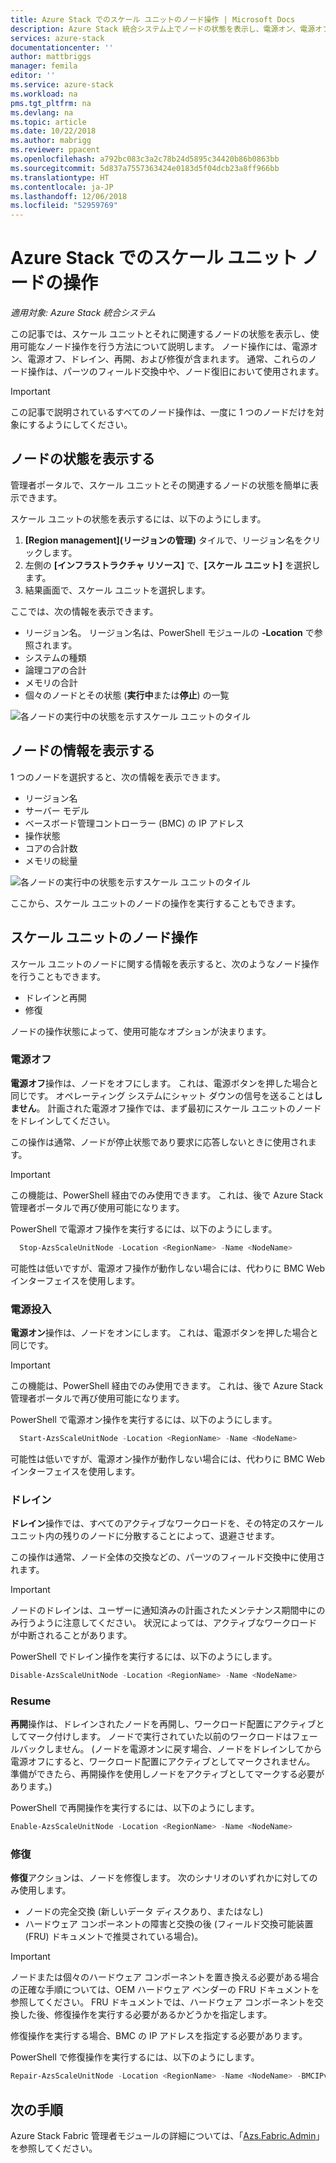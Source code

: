 ```yaml
---
title: Azure Stack でのスケール ユニットのノード操作 | Microsoft Docs
description: Azure Stack 統合システム上でノードの状態を表示し、電源オン、電源オフ、ドレイン、および再開のノード操作を使用する方法を説明します。
services: azure-stack
documentationcenter: ''
author: mattbriggs
manager: femila
editor: ''
ms.service: azure-stack
ms.workload: na
pms.tgt_pltfrm: na
ms.devlang: na
ms.topic: article
ms.date: 10/22/2018
ms.author: mabrigg
ms.reviewer: ppacent
ms.openlocfilehash: a792bc083c3a2c78b24d5895c34420b86b0863bb
ms.sourcegitcommit: 5d837a7557363424e0183d5f04dcb23a8ff966bb
ms.translationtype: HT
ms.contentlocale: ja-JP
ms.lasthandoff: 12/06/2018
ms.locfileid: "52959769"
---
```

# <a name="scale-unit-node-actions-in-azure-stack"></a>Azure Stack でのスケール ユニット ノードの操作

*適用対象: Azure Stack 統合システム*

この記事では、スケール ユニットとそれに関連するノードの状態を表示し、使用可能なノード操作を行う方法について説明します。 ノード操作には、電源オン、電源オフ、ドレイン、再開、および修復が含まれます。 通常、これらのノード操作は、パーツのフィールド交換中や、ノード復旧において使用されます。

> [!Important]  
> この記事で説明されているすべてのノード操作は、一度に 1 つのノードだけを対象にするようにしてください。


## <a name="view-the-node-status"></a>ノードの状態を表示する

管理者ポータルで、スケール ユニットとその関連するノードの状態を簡単に表示できます。

スケール ユニットの状態を表示するには、以下のようにします。

1. **[Region management]\(リージョンの管理\)** タイルで、リージョン名をクリックします。
2. 左側の **[インフラストラクチャ リソース]** で、**[スケール ユニット]** を選択します。
3. 結果画面で、スケール ユニットを選択します。
 
ここでは、次の情報を表示できます。

- リージョン名。 リージョン名は、PowerShell モジュールの **-Location** で参照されます。
- システムの種類
- 論理コアの合計
- メモリの合計
- 個々のノードとその状態 (**実行中**または**停止**) の一覧

![各ノードの実行中の状態を示すスケール ユニットのタイル](media/azure-stack-node-actions/ScaleUnitStatus.PNG)

## <a name="view-node-information"></a>ノードの情報を表示する

1 つのノードを選択すると、次の情報を表示できます。

- リージョン名
- サーバー モデル
- ベースボード管理コントローラー (BMC) の IP アドレス
- 操作状態
- コアの合計数
- メモリの総量
 
![各ノードの実行中の状態を示すスケール ユニットのタイル](media/azure-stack-node-actions/NodeActions.PNG)

ここから、スケール ユニットのノードの操作を実行することもできます。

## <a name="scale-unit-node-actions"></a>スケール ユニットのノード操作

スケール ユニットのノードに関する情報を表示すると、次のようなノード操作を行うこともできます。

- ドレインと再開
- 修復

ノードの操作状態によって、使用可能なオプションが決まります。

### <a name="power-off"></a>電源オフ

**電源オフ**操作は、ノードをオフにします。 これは、電源ボタンを押した場合と同じです。 オペレーティング システムにシャット ダウンの信号を送ることは**しません**。 計画された電源オフ操作では、まず最初にスケール ユニットのノードをドレインしてください。

この操作は通常、ノードが停止状態であり要求に応答しないときに使用されます。

> [!Important] 
> この機能は、PowerShell 経由でのみ使用できます。 これは、後で Azure Stack 管理者ポータルで再び使用可能になります。


PowerShell で電源オフ操作を実行するには、以下のようにします。

````PowerShell
  Stop-AzsScaleUnitNode -Location <RegionName> -Name <NodeName>
```` 

可能性は低いですが、電源オフ操作が動作しない場合には、代わりに BMC Web インターフェイスを使用します。

### <a name="power-on"></a>電源投入

**電源オン**操作は、ノードをオンにします。 これは、電源ボタンを押した場合と同じです。 

> [!Important] 
> この機能は、PowerShell 経由でのみ使用できます。 これは、後で Azure Stack 管理者ポータルで再び使用可能になります。

PowerShell で電源オン操作を実行するには、以下のようにします。

````PowerShell
  Start-AzsScaleUnitNode -Location <RegionName> -Name <NodeName>
````

可能性は低いですが、電源オン操作が動作しない場合には、代わりに BMC Web インターフェイスを使用します。

### <a name="drain"></a>ドレイン

**ドレイン**操作では、すべてのアクティブなワークロードを、その特定のスケール ユニット内の残りのノードに分散することによって、退避させます。

この操作は通常、ノード全体の交換などの、パーツのフィールド交換中に使用されます。

> [!IMPORTANT]  
> ノードのドレインは、ユーザーに通知済みの計画されたメンテナンス期間中にのみ行うように注意してください。 状況によっては、アクティブなワークロードが中断されることがあります。

PowerShell でドレイン操作を実行するには、以下のようにします。

  ````PowerShell
  Disable-AzsScaleUnitNode -Location <RegionName> -Name <NodeName>
  ````

### <a name="resume"></a>Resume

**再開**操作は、ドレインされたノードを再開し、ワークロード配置にアクティブとしてマーク付けします。 ノードで実行されていた以前のワークロードはフェールバックしません。 (ノードを電源オンに戻す場合、ノードをドレインしてから電源オフにすると、ワークロード配置にアクティブとしてマークされません。 準備ができたら、再開操作を使用しノードをアクティブとしてマークする必要があります。)

PowerShell で再開操作を実行するには、以下のようにします。

  ````PowerShell
  Enable-AzsScaleUnitNode -Location <RegionName> -Name <NodeName>
  ````

### <a name="repair"></a>修復

**修復**アクションは、ノードを修復します。 次のシナリオのいずれかに対してのみ使用します。

- ノードの完全交換 (新しいデータ ディスクあり、またはなし)
- ハードウェア コンポーネントの障害と交換の後 (フィールド交換可能装置 (FRU) ドキュメントで推奨されている場合)。

> [!IMPORTANT]  
> ノードまたは個々のハードウェア コンポーネントを置き換える必要がある場合の正確な手順については、OEM ハードウェア ベンダーの FRU ドキュメントを参照してください。 FRU ドキュメントでは、ハードウェア コンポーネントを交換した後、修復操作を実行する必要があるかどうかを指定します。  

修復操作を実行する場合、BMC の IP アドレスを指定する必要があります。 

PowerShell で修復操作を実行するには、以下のようにします。

  ````PowerShell
  Repair-AzsScaleUnitNode -Location <RegionName> -Name <NodeName> -BMCIPv4Address <BMCIPv4Address>
  ````

## <a name="next-steps"></a>次の手順

Azure Stack Fabric 管理者モジュールの詳細については、「[Azs.Fabric.Admin](https://docs.microsoft.com/powershell/module/azs.fabric.admin/?view=azurestackps-1.5.0)」を参照してください。
